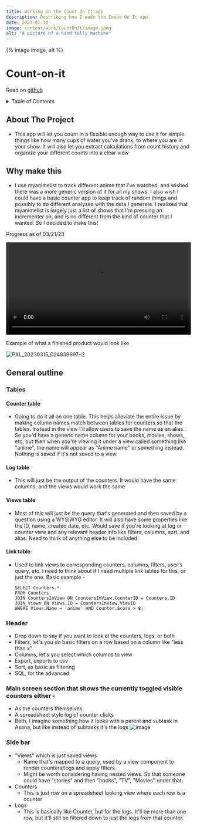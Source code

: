 ```yaml
---
title: Working on the Count On It app
description: Describing how I made the Count On It app
date: 2023-01-10
image: content/work/CountOnIt/image.jpeg
alt: "A picture of a hand tally machine"
---
```


<div class="image-container">
  {% image image, alt %}
</div>

# Count-on-it

Read on [github](https://github.com/ZaneBartlett1/Count-on-it)

<details>
  <summary>Table of Contents</summary>
  <ol>
	<li><a href="#about-the-project">About the project</a></li>
	<li><a href="#why-make-this">Why make this</a></li>
	<li>
  	<a href="#general-outline">General outline</a>
  	<ul>
    	<li><a href="#tables">Tables</a></li>
      	<ul>
        	<li><a href="#counter-table">Counter table</a></li>
        	<li><a href="#log-table">Log table</a></li>
        	<li><a href="#views-table">Views table</a></li>
        	<li><a href="#link-table">Link table</a></li>
      	</ul>
    	<li><a href="#header">Header</a></li>
    	<li><a href="#main-screen-section-that-shows-the-currently-toggled-visible-counters-either--">Main screen section</a></li>
    	<li><a href="#side-bar">Side bar</a></li>
  	</ul>
	</li>
  </ol>
</details>


## About The Project


* This app will let you count in a flexible enough way to use it for simple things like how many cups of water you've drank, to where you are in your show. It will also let you extract calculations from count history and organize your different counts into a clear view


## Why make this


* I use myanimelist to track different anime that I've watched, and wished there was a more generic version of it for all my shows. I also wish I could have a basic counter app to keep track of random things and possibly to do different analyses with the data I generate. I realized that myanimelist is largely just a list of shows that I'm pressing an incrementer on, and is no different from the kind of counter that I wanted. So I decided to make this!

Progress as of 03/21/23

<video width=100% controls>
  <source src="https://user-images.githubusercontent.com/85081861/226804620-c9f253bb-05ae-4cef-bba2-2a83dba79ee0.webm" type="video/webm">
  Your browser does not support the video tag.
</video>

Example of what a finished product would look like

![PXL_20230315_024839697~2](https://user-images.githubusercontent.com/85081861/225192802-cbf39aaa-ea69-4124-bc2e-6e0ab10dc14c.jpg)

## General outline


### Tables


#### Counter table


* Going to do it all on one table. This helps alleviate the entire issue by making column names match between tables for counters so that the tables. Instead in the view I'll allow users to save the name as an alias. So you'd have a generic name column for your books, movies, shows, etc, but then when you're viewing it under a view called something like "anime", the name will appear as "Anime name" or something instead. Nothing is saved if it's not saved to a view.


#### Log table


* This will just be the output of the counters. It would have the same columns, and the views would work the same


#### Views table


* Most of this will just be the query that's generated and then saved by a question using a WYSIWYG editor. It will also have some properties like the ID, name, created date, etc. Would save if you're looking at log or counter view and any relevant header info like filters, columns, sort, and alias. Need to think of anything else to be included.


#### Link table


* Used to link views to corresponding counters, columns, filters, user's query, etc. I need to think about if I need multiple link tables for this, or just the one.
Basic example -
  ```
  SELECT Counters.*
  FROM Counters
  JOIN CountersInView ON CountersInView.CounterID = Counters.ID
  JOIN Views ON Views.ID = CountersInView.ViewID
  WHERE Views.Name = 'anime' AND Counter.Score > 8;
  ```


### Header


* Drop down to say if you want to look at the counters, logs, or both
* Filters, let's you do basic filters on a row based on a column like "less than x"
* Columns, let's you select which columns to view
* Export, exports to csv
* Sort, as basic as filtering
* SQL, for the advanced


### Main screen section that shows the currently toggled visible counters either -


* As the counters themselves
* A spreadsheet style log of counter clicks
* Both, I imagine something how it looks with a parent and subtask in Asana, but like instead of subtasks it's the logs
![image](https://user-images.githubusercontent.com/85081861/225187010-0aa0dfc1-dc90-4609-a3fb-28c6b721a67a.png)




### Side bar


* "Views" which is just saved views
  * Name that's mapped to a query, used by a view component to render counters/logs and apply filters
  * Might be worth considering having nested views. So that someone could have "stories" and then "books", "TV", "Movies" under that.
* Counters
  * This is just row on a spreadsheet looking view where each row is a counter
* Logs
  * This is basically like Counter, but for the logs. It'll be more than one row, but it'll still be filtered down to just the logs from that counter.

